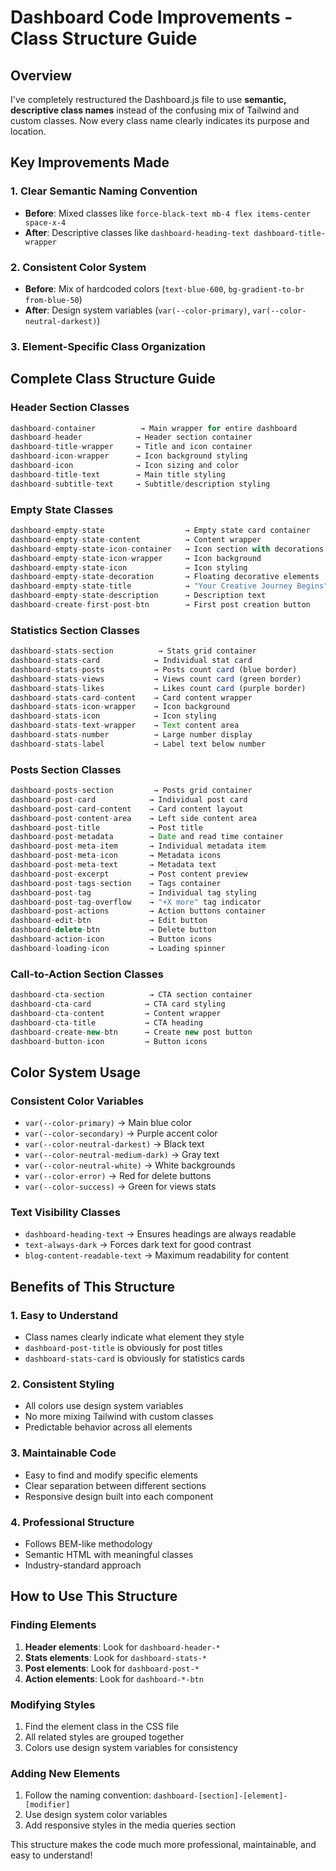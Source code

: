 # Dashboard Code Improvements - Class Structure Guide

## Overview
I've completely restructured the Dashboard.js file to use **semantic, descriptive class names** instead of the confusing mix of Tailwind and custom classes. Now every class name clearly indicates its purpose and location.

## Key Improvements Made

### 1. **Clear Semantic Naming Convention**
- **Before**: Mixed classes like `force-black-text mb-4 flex items-center space-x-4`
- **After**: Descriptive classes like `dashboard-heading-text dashboard-title-wrapper`

### 2. **Consistent Color System**
- **Before**: Mix of hardcoded colors (`text-blue-600`, `bg-gradient-to-br from-blue-50`)
- **After**: Design system variables (`var(--color-primary)`, `var(--color-neutral-darkest)`)

### 3. **Element-Specific Class Organization**

## Complete Class Structure Guide

### **Header Section Classes**
```jsx
dashboard-container          → Main wrapper for entire dashboard
dashboard-header            → Header section container
dashboard-title-wrapper     → Title and icon container
dashboard-icon-wrapper      → Icon background styling
dashboard-icon              → Icon sizing and color
dashboard-title-text        → Main title styling
dashboard-subtitle-text     → Subtitle/description styling
```

### **Empty State Classes**
```jsx
dashboard-empty-state                  → Empty state card container
dashboard-empty-state-content          → Content wrapper
dashboard-empty-state-icon-container   → Icon section with decorations
dashboard-empty-state-icon-wrapper     → Icon background
dashboard-empty-state-icon             → Icon styling
dashboard-empty-state-decoration       → Floating decorative elements
dashboard-empty-state-title            → "Your Creative Journey Begins" title
dashboard-empty-state-description      → Description text
dashboard-create-first-post-btn        → First post creation button
```

### **Statistics Section Classes**
```jsx
dashboard-stats-section          → Stats grid container
dashboard-stats-card            → Individual stat card
dashboard-stats-posts           → Posts count card (blue border)
dashboard-stats-views           → Views count card (green border)
dashboard-stats-likes           → Likes count card (purple border)
dashboard-stats-card-content    → Card content wrapper
dashboard-stats-icon-wrapper    → Icon background
dashboard-stats-icon            → Icon styling
dashboard-stats-text-wrapper    → Text content area
dashboard-stats-number          → Large number display
dashboard-stats-label           → Label text below number
```

### **Posts Section Classes**
```jsx
dashboard-posts-section         → Posts grid container
dashboard-post-card            → Individual post card
dashboard-post-card-content    → Card content layout
dashboard-post-content-area    → Left side content area
dashboard-post-title           → Post title
dashboard-post-metadata        → Date and read time container
dashboard-post-meta-item       → Individual metadata item
dashboard-post-meta-icon       → Metadata icons
dashboard-post-meta-text       → Metadata text
dashboard-post-excerpt         → Post content preview
dashboard-post-tags-section    → Tags container
dashboard-post-tag             → Individual tag styling
dashboard-post-tag-overflow    → "+X more" tag indicator
dashboard-post-actions         → Action buttons container
dashboard-edit-btn             → Edit button
dashboard-delete-btn           → Delete button
dashboard-action-icon          → Button icons
dashboard-loading-icon         → Loading spinner
```

### **Call-to-Action Section Classes**
```jsx
dashboard-cta-section          → CTA section container
dashboard-cta-card            → CTA card styling
dashboard-cta-content         → Content wrapper
dashboard-cta-title           → CTA heading
dashboard-create-new-btn      → Create new post button
dashboard-button-icon         → Button icons
```

## Color System Usage

### **Consistent Color Variables**
- `var(--color-primary)` → Main blue color
- `var(--color-secondary)` → Purple accent color
- `var(--color-neutral-darkest)` → Black text
- `var(--color-neutral-medium-dark)` → Gray text
- `var(--color-neutral-white)` → White backgrounds
- `var(--color-error)` → Red for delete buttons
- `var(--color-success)` → Green for views stats

### **Text Visibility Classes**
- `dashboard-heading-text` → Ensures headings are always readable
- `text-always-dark` → Forces dark text for good contrast
- `blog-content-readable-text` → Maximum readability for content

## Benefits of This Structure

### 1. **Easy to Understand**
- Class names clearly indicate what element they style
- `dashboard-post-title` is obviously for post titles
- `dashboard-stats-card` is obviously for statistics cards

### 2. **Consistent Styling**
- All colors use design system variables
- No more mixing Tailwind with custom classes
- Predictable behavior across all elements

### 3. **Maintainable Code**
- Easy to find and modify specific elements
- Clear separation between different sections
- Responsive design built into each component

### 4. **Professional Structure**
- Follows BEM-like methodology
- Semantic HTML with meaningful classes
- Industry-standard approach

## How to Use This Structure

### **Finding Elements**
1. **Header elements**: Look for `dashboard-header-*`
2. **Stats elements**: Look for `dashboard-stats-*`
3. **Post elements**: Look for `dashboard-post-*`
4. **Action elements**: Look for `dashboard-*-btn`

### **Modifying Styles**
1. Find the element class in the CSS file
2. All related styles are grouped together
3. Colors use design system variables for consistency

### **Adding New Elements**
1. Follow the naming convention: `dashboard-[section]-[element]-[modifier]`
2. Use design system color variables
3. Add responsive styles in the media queries section

This structure makes the code much more professional, maintainable, and easy to understand!
